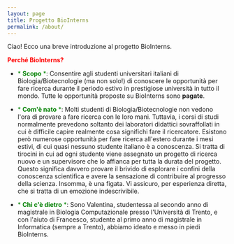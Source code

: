 ```yaml
---
layout: page
title: Progetto BioInterns
permalink: /about/
---
```


Ciao! Ecco una breve introduzione al progetto BioInterns. 

<span style="color:red">**Perché BioInterns?**</span>

 * <span style="color:green">* **Scopo** *</span>: Consentire agli studenti universitari italiani di Biologia/Biotecnologie (ma non solo!) di conoscere le opportunità per fare ricerca durante il periodo estivo in prestigiose università in tutto il mondo. Tutte le opportunità proposte su BioInterns sono **pagate**. 

 * <span style="color:green">* **Com'è nato** *</span>: Molti studenti di Biologia/Biotecnologie non vedono l'ora di provare a fare ricerca con le loro mani. Tuttavia, i corsi di studi normalmente prevedono soltanto dei laboratori didattici sovraffollati in cui è difficile capire realmente cosa significhi fare il ricercatore. Esistono però numerose opportunità per fare ricerca all'estero durante i mesi estivi, di cui quasi nessuno studente italiano è a conoscenza. Si tratta di tirocini in cui ad ogni studente viene assegnato un progetto di ricerca nuovo e un supervisore che lo affianca per tutta la durata del progetto. Questo significa davvero provare il brivido di esplorare i confini della conoscenza scientifica e avere la sensazione di contribuire al progresso della scienza. Insomma, è una figata. Vi assicuro, per esperienza diretta, che si tratta di un emozione indescrivibile. 

 * <span style="color:green">* **Chi c'è dietro** *</span>: Sono Valentina, studentessa al secondo anno di magistrale in Biologia Computazionale presso l'Università di Trento, e con l'aiuto di Francesco, studente al primo anno di magistrale in Informatica (sempre a Trento), abbiamo ideato e messo in piedi BioInterns. 
